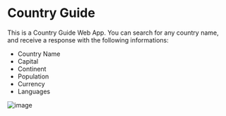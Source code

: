 
# Country Guide 

This is a Country Guide Web App. You can search for any country name, and receive a response with the following informations:



- Country Name
- Capital
- Continent
- Population
- Currency
- Languages


![image](https://github.com/lucastdcs/country-guide/assets/82039819/9deea33a-1f98-40e4-9a87-9269eee67fe5)
